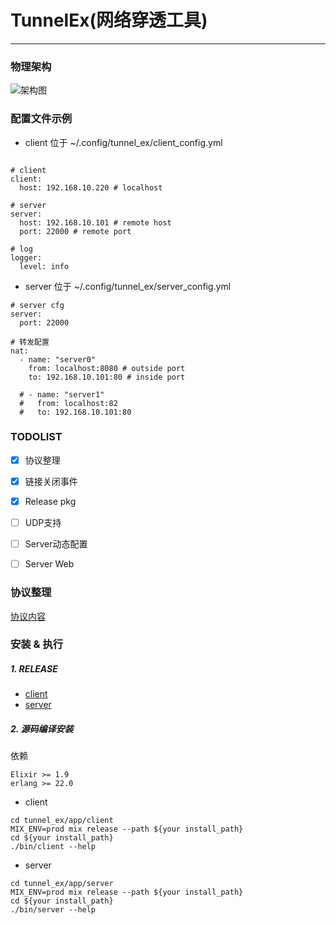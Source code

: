 # TunnelEx(网络穿透工具)

--------------

### 物理架构

![架构图](https://gitlab.jiliguala.com/alex_wan/tunnel_ex/raw/master/media/structure.png)


### 配置文件示例

- client 位于 ~/.config/tunnel_ex/client_config.yml

```

# client
client:
  host: 192.168.10.220 # localhost

# server
server:
  host: 192.168.10.101 # remote host
  port: 22000 # remote port

# log
logger:
  level: info
```

- server 位于 ~/.config/tunnel_ex/server_config.yml

```
# server cfg
server:
  port: 22000

# 转发配置
nat:
  - name: "server0"
    from: localhost:8080 # outside port
    to: 192.168.10.101:80 # inside port

  # - name: "server1"
  #   from: localhost:82
  #   to: 192.168.10.101:80

```

### TODOLIST

- [x] 协议整理
- [x] 链接关闭事件
- [x] Release pkg
- [ ] UDP支持
- [ ] Server动态配置
- [ ] Server Web


### 协议整理

  [协议内容](https://gitlab.jiliguala.com/alex_wan/tunnel_ex/blob/master/apps/common/lib/protocal.ex)


### 安装 & 执行

##### 1. RELEASE

- [client](http://10.50.126.0:8000/tunnel_client_v1.0.zip)
- [server](http://10.50.126.0:8000/tunnel_server_v1.0.zip)

##### 2. 源码编译安装
依赖
```
Elixir >= 1.9
erlang >= 22.0
```

- client
```
cd tunnel_ex/app/client
MIX_ENV=prod mix release --path ${your install_path}
cd ${your install_path}
./bin/client --help
```

- server
```
cd tunnel_ex/app/server
MIX_ENV=prod mix release --path ${your install_path}
cd ${your install_path}
./bin/server --help
```